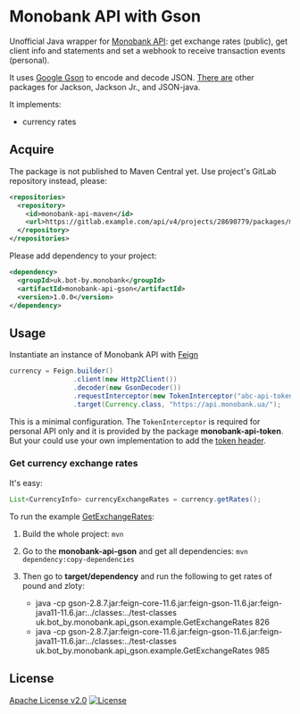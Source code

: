 # Monobank API with Gson

Unofficial Java wrapper for [Monobank API][monobank-api]: get exchange rates (public),
get client info and statements and set a webhook to receive transaction
events (personal).

It uses [Google Gson][gson] to encode and decode JSON.
[There are][parent] other packages for Jackson, Jackson Jr., and JSON-java.

It implements:

-   currency rates

## Acquire

The package is not published to Maven Central yet.
Use project's GitLab repository instead, please:

```xml
<repositories>
  <repository>
    <id>monobank-api-maven</id>
    <url>https://gitlab.example.com/api/v4/projects/28690779/packages/maven</url>
  </repository>
</repositories>
```

Please add dependency to your project:

```xml
<dependency>
  <groupId>uk.bot-by.monobank</groupId>
  <artifactId>monobank-api-gson</artifactId>
  <version>1.0.0</version>
</dependency>
```

## Usage

Instantiate an instance of Monobank API with [Feign][feign]

```java
currency = Feign.builder()
                .client(new Http2Client())
                .decoder(new GsonDecoder())
                .requestInterceptor(new TokenInterceptor("abc-api-token"))
                .target(Currency.class, "https://api.monobank.ua/");
```

This is a minimal configuration.
The `TokenInterceptor` is required for personal API only
and it is provided by the package <strong>monobank-api-token</strong>.
But your could use your own implementation to add the [token header][token].

### Get currency exchange rates

It's easy:

```java
List<CurrencyInfo> currencyExchangeRates = currency.getRates();
```

To run the example [GetExchangeRates][example]:

1.  Build the whole project:
    `mvn`

2.  Go to the **monobank-api-gson** and get all dependencies:
    `mvn dependency:copy-dependencies`

3.  Then go to **target/dependency** and run the following to get rates of pound and zloty:

    -   java -cp gson-2.8.7.jar:feign-core-11.6.jar:feign-gson-11.6.jar:feign-java11-11.6.jar:../classes:../test-classes uk.bot_by.monobank.api_gson.example.GetExchangeRates 826
    -   java -cp gson-2.8.7.jar:feign-core-11.6.jar:feign-gson-11.6.jar:feign-java11-11.6.jar:../classes:../test-classes uk.bot_by.monobank.api_gson.example.GetExchangeRates 985

## License

[Apache License v2.0](../LICENSE)
[![License](https://img.shields.io/badge/license-Apache%202.0-blue.svg?style=flat)](http://www.apache.org/licenses/LICENSE-2.0.html)

[monobank-api]: https://api.monobank.ua/docs/ "Monobank API to get statements and account balances"
[gson]: https://github.com/google/gson "A Java serialization/deserialization library to convert Java Objects into JSON and back"
[parent]: https://gitlab.com/bot-by/monobank-api/ "Java wrapper for Monobank API"
[feign]: https://github.com/OpenFeign/feign "Feign makes writing java http clients easier."
[example]: src/test/java/uk/bot_by/monobank/api_gson/example/GetExchangeRates.java
[token]: https://api.monobank.ua/docs/#tag---------------------------- "Monobank Personal API"
